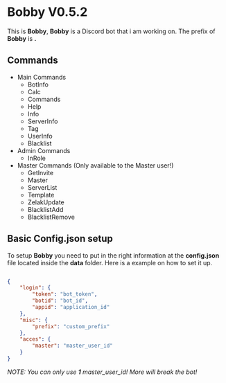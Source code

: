 # Bobby V0.5.2
This is **Bobby**,
**Bobby** is a Discord bot that i am working on.
The prefix of **Bobby** is **.**

## Commands
- Main Commands
  - BotInfo
  - Calc
  - Commands
  - Help
  - Info
  - ServerInfo
  - Tag
  - UserInfo
  - Blacklist
- Admin Commands
  - InRole
- Master Commands (Only available to the Master user!)
  - GetInvite
  - Master
  - ServerList
  - Template
  - ZelakUpdate
  - BlacklistAdd
  - BlacklistRemove

## Basic Config.json setup
To setup **Bobby** you need to put in the right information at the **config.json** file located inside the **data** folder. Here is a example on how to set it up.
```json

{
	"login": {
		"token": "bot_token",
		"botid": "bot_id",
		"appid": "application_id"
	},
	"misc": {
		"prefix": "custom_prefix"
	},
	"acces": {
		"master": "master_user_id"
	}
}
```

_NOTE: You can only use **1** master_user_id! More will break the bot!_
